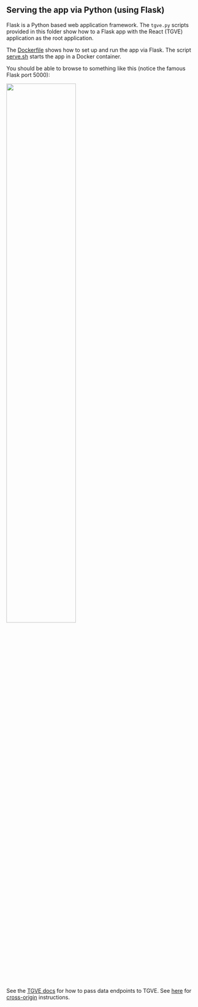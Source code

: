 ## Serving the app via Python (using Flask)

Flask is a Python based web application framework. The `tgve.py` scripts provided in this folder show how to a Flask app with the React (TGVE) application as the root application.

The [Dockerfile](../Dockerfile.Python) shows how to set up and run the app via Flask. The script [serve.sh](./serve.sh) starts the app in a Docker container.

You should be able to browse to something like this (notice the famous Flask port 5000):

<img src="https://user-images.githubusercontent.com/408568/133886684-e9266d1b-79ab-43e5-8606-84dc8b26da2a.png" width="60%" />

See the [TGVE docs](../../tgvejs/) for how to pass data endpoints to TGVE. See [here](./cross-origin.md) for [cross-origin](https://developer.mozilla.org/en-US/docs/Web/HTTP/CORS) instructions.
